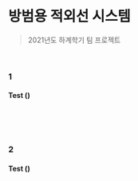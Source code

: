 # 방범용 적외선 시스템

> 2021년도 하계학기 팀 프로젝트

<br/>

### 1

####  Test ()


```

```

<br/>

<br/>

### 2

####  Test ()


```

```

<br/>

<br/>
